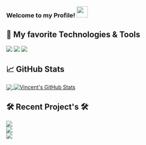 ### Welcome to my Profile! <img src="https://raw.githubusercontent.com/MartinHeinz/MartinHeinz/master/wave.gif" width="30px">

## 🔧 My favorite Technologies & Tools
![](https://img.shields.io/badge/OS-Windows-informational?style=flat&logo=linux&logoColor=white&color=2bbc8a)
![](https://img.shields.io/badge/Code-JavaScript-informational?style=flat&logo=javascript&logoColor=white&color=2bbc8a)
![](https://img.shields.io/badge/Shell-Bash-informational?style=flat&logo=gnu-bash&logoColor=white&color=2bbc8a)


## &#x1f4c8; GitHub Stats

<a href="https://github.com/cenzo-cmd/cenzo-cmd">
  <img align="center" src="https://github-readme-stats.vercel.app/api/top-langs/?username=cenzo-cmd&hide=java,html&title_color=ffffff&text_color=c9cacc&icon_color=2bbc8a&bg_color=1d1f21" />
</a>
<a href="https://https://github.com/cenzo-cmd/cenzo-cmd">
  <img align="center" src="https://github-readme-stats.vercel.app/api?username=cenzo-cmd&show_icons=true&line_height=27&count_private=true&title_color=ffffff&text_color=c9cacc&icon_color=2bbc8a&bg_color=1d1f21" alt="Vincent's GitHub Stats" />
</a>

## 🛠 Recent Project's 🛠

<a href="https://https://github.com/Cenzo-cmd/Project-2">
  <img align="center" src="https://github-readme-stats.vercel.app/api/pin/?username=cenzo-cmd&repo=project-2&title_color=ffffff&text_color=c9cacc&icon_color=2bbc8a&bg_color=1d1f21">
</a><br>

<a href="https://https://github.com/Cenzo-cmd/Eat-Dat-Burger">
  <img align="center" src="https://github-readme-stats.vercel.app/api/pin/?username=cenzo-cmd&repo=Eat-Dat-Burger&title_color=ffffff&text_color=c9cacc&icon_color=2bbc8a&bg_color=1d1f21">
</a><br>

<a href="https://https://github.com/Cenzo-cmd/Project-2">
  <img align="center" src="https://github-readme-stats.vercel.app/api/pin/?username=cenzo-cmd&repo=Weather_Forecast_Dashboard&title_color=ffffff&text_color=c9cacc&icon_color=2bbc8a&bg_color=1d1f21">
</a>

